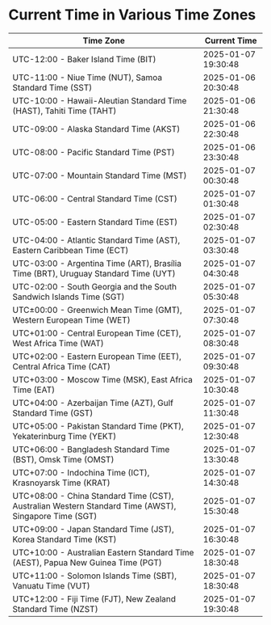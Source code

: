# Current Time in Various Time Zones

| Time Zone | Current Time |
|-----------|--------------|
| UTC-12:00 - Baker Island Time (BIT) | 2025-01-07 19:30:48 |
| UTC-11:00 - Niue Time (NUT), Samoa Standard Time (SST) | 2025-01-06 20:30:48 |
| UTC-10:00 - Hawaii-Aleutian Standard Time (HAST), Tahiti Time (TAHT) | 2025-01-06 21:30:48 |
| UTC-09:00 - Alaska Standard Time (AKST) | 2025-01-06 22:30:48 |
| UTC-08:00 - Pacific Standard Time (PST) | 2025-01-06 23:30:48 |
| UTC-07:00 - Mountain Standard Time (MST) | 2025-01-07 00:30:48 |
| UTC-06:00 - Central Standard Time (CST) | 2025-01-07 01:30:48 |
| UTC-05:00 - Eastern Standard Time (EST) | 2025-01-07 02:30:48 |
| UTC-04:00 - Atlantic Standard Time (AST), Eastern Caribbean Time (ECT) | 2025-01-07 03:30:48 |
| UTC-03:00 - Argentina Time (ART), Brasília Time (BRT), Uruguay Standard Time (UYT) | 2025-01-07 04:30:48 |
| UTC-02:00 - South Georgia and the South Sandwich Islands Time (SGT) | 2025-01-07 05:30:48 |
| UTC±00:00 - Greenwich Mean Time (GMT), Western European Time (WET) | 2025-01-07 07:30:48 |
| UTC+01:00 - Central European Time (CET), West Africa Time (WAT) | 2025-01-07 08:30:48 |
| UTC+02:00 - Eastern European Time (EET), Central Africa Time (CAT) | 2025-01-07 09:30:48 |
| UTC+03:00 - Moscow Time (MSK), East Africa Time (EAT) | 2025-01-07 10:30:48 |
| UTC+04:00 - Azerbaijan Time (AZT), Gulf Standard Time (GST) | 2025-01-07 11:30:48 |
| UTC+05:00 - Pakistan Standard Time (PKT), Yekaterinburg Time (YEKT) | 2025-01-07 12:30:48 |
| UTC+06:00 - Bangladesh Standard Time (BST), Omsk Time (OMST) | 2025-01-07 13:30:48 |
| UTC+07:00 - Indochina Time (ICT), Krasnoyarsk Time (KRAT) | 2025-01-07 14:30:48 |
| UTC+08:00 - China Standard Time (CST), Australian Western Standard Time (AWST), Singapore Time (SGT) | 2025-01-07 15:30:48 |
| UTC+09:00 - Japan Standard Time (JST), Korea Standard Time (KST) | 2025-01-07 16:30:48 |
| UTC+10:00 - Australian Eastern Standard Time (AEST), Papua New Guinea Time (PGT) | 2025-01-07 18:30:48 |
| UTC+11:00 - Solomon Islands Time (SBT), Vanuatu Time (VUT) | 2025-01-07 18:30:48 |
| UTC+12:00 - Fiji Time (FJT), New Zealand Standard Time (NZST) | 2025-01-07 19:30:48 |
